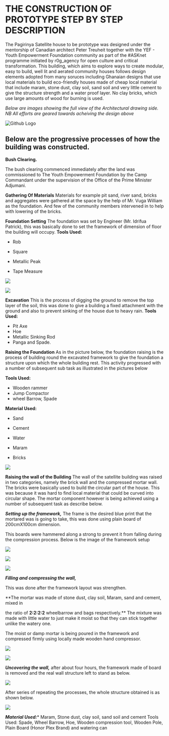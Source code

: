 # THE CONSTRUCTION OF PROTOTYPE STEP BY STEP DESCRIPTION

The Pagirinya Satellite house to be prototype was designed under the mentorship of Canadian architect Peter Treuheit together with the YEF - Youth Empowerment Foundation community as part of the #ASKnet programme initiated by r0g_agency for open culture and critical transformation. 
This building, which aims to explore ways to create modular, easy to build, well lit and aerated community houses follows design elements adopted from many soruces including Ghanaian designs that use local materials to build eco-friendly houses made of cheap local material that include maram, stone dust, 
clay soil, sand soil and very little cement to give the structure strength and a water proof layer. No clay bricks, which use large amounts of wood for burning is used. 

*Below are images showing the full view of the Architectural drawing side.*
*NB All efforts are geared towards acheiving the design above*

![Github Logo](images/Plan.png)



## Below are the progressive processes of how the building was constructed.
**Bush Clearing.**
  
The bush clearing commenced immediately after the land was commissioned to The Youth Empowerment Foundation by the Camp Commandant under the supervision of the Office of the 
  Prime Minister Adjumani.

**Gathering Of Materials** 
  Materials for example pit sand, river sand, bricks and aggregates were gathered at the space by the help of Mr. Vuga William as the foundation. And few of the community members
  intervened in to help with lowering of the bricks.

**Foundation Setting** 
  The foundation was set by Engineer (Mr. Idrifua Patrick), this was basically done to set the framework of dimension of floor the building will occupy.
  **Tools Used:** 

- Rob

- Square 

- Metallic Peak 

- Tape Measure
  


![](images/setting%20the%20foundation2.jpg) 





![](images/measure%20foundation.jpg)
 



**Excavation**
This is the process of digging the ground to remove the top layer of the soil, this was done to give a building a fixed attachment with the ground and also to prevent sinking 
of the house due to heavy rain. 
**Tools Used:** 
- Pit Axe 
- Hoe
- Metallic Sinking Rod
- Panga and Spade.


**Raising the Foundation**
  As in the picture below, the foundation raising is the process of building round the excavated framework to give the foundation a structure upon which the whole building rest. 
  This activity progressed with a number of subsequent sub task as illustrated in the pictures below
 
 **Tools Used:** 
- Wooden rammer
- Jump Compactor
- wheel Barrow, Spade
  
**Material Used:** 

- Sand

- Cement

- Water

- Maram

- Bricks
  

![](images/Wall%20Corner.JPG)



**Raising the wall of the Building**
The wall of the satellite building was raised in two categories, namely the brick wall and the compressed mortar wall. The bricks were basically used to build the circular part
of the house. 
This was because it was hard to find local material that could be curved into circular shape.
The mortar component however is being achieved using a number of subsequent task as describe below. 
 


***Setting up the framework,*** 
The frame is the desired blue print that the mortared was is going to take, this was done using plain board of 200cmX100cm dimension. 
     
This boards were hammered along a strong to prevent it from falling during the compression process. Below is the image of the framework setup
    

 ![](images/connecting%20the%20board.JPG)
    
 
![](images/setting%20the%20frame.JPG)
    

 ![](images/suporting%20the%20framework.JPG)
     
 


***Filling and compressing the wall,*** 

This was done after the framework layout was strengthen. 

**The mortar was made of stone dust, clay soil, Maram, sand and cement, mixed in 
     
the ratio of **2:2:2:2** wheelbarrow and bags respectively.** The mixture was made with little water to just make it moist so that they can stick together unlike the watery one. 
     
The moist or damp mortar is being poured in the framework and compressed firmly using locally made wooden hand compressor.
      



![](images/filling%20the%20mixture%20into%20the%20framework.jpg)
     





![](images/rambering.JPG)
     
 




***Uncovering the wall,*** after about four hours, the framework made of board is removed and the real wall structure left to stand as below.
      
![](images/uncovering.JPG)
     
 After series of repeating the processes, the whole structure obtained is as shown below.
      
![](images/wall.jpg)
  

***Material Used:**** Maram, Stone dust, clay soil, sand soil and cement
  Tools Used: Spade, Wheel Barrow, Hoe, Wooden compression tool, Wooden Pole, Plain Board (Honor Plex Brand) and watering can  

  
